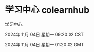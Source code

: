 # 学习中心 colearnhub
[学习中心](http://219.139.197.74:56308/colearnhub/)

2024年 11月 04日 星期一 09:20:02 CST

2024年 11月 04日 星期一 01:20:02 GMT
